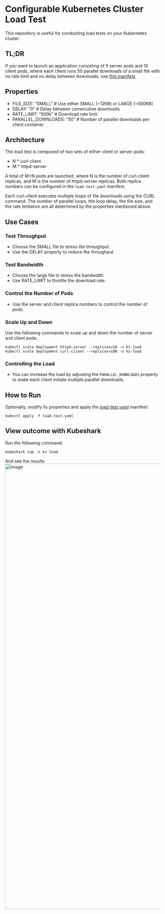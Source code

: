 # Configurable Kubernetes Cluster Load Test

This repository is useful for conducting load tests on your Kubernetes cluster.

## TL;DR

If you want to launch an application consisting of 5 server pods and 10 client pods, where each client runs 50 parallel downloads of a small file with no rate limit and no delay between downloads, use [this manifest](load-test.yaml).

## Properties

- FILE_SIZE: "SMALL"          # Use either SMALL (~12KB) or LARGE (~500KB)
- DELAY: "0"                  # Delay between consecutive downloads
- RATE_LIMIT: "500k"          # Download rate limit
- PARALLEL_DOWNLOADS: "50"    # Number of parallel downloads per client container

## Architecture

The load test is composed of two sets of either client or server pods:

- N * curl-client
- M * httpd-server

A total of M+N pods are launched, where N is the number of curl-client replicas, and M is the number of httpd-server replicas. Both replica numbers can be configured in the `load-test.yaml` manifest.

Each curl-client executes multiple loops of file downloads using the CURL command. The number of parallel loops, the loop delay, the file size, and the rate limitation are all determined by the properties mentioned above.

## Use Cases

### Test Throughput

- Choose the SMALL file to stress the throughput.
- Use the DELAY property to reduce the throughput.

### Test Bandwidth

- Choose the large file to stress the bandwidth.
- Use RATE_LIMIT to throttle the download rate.

### Control the Number of Pods

- Use the server and client replica numbers to control the number of pods.

### Scale Up and Down

Use the following commands to scale up and down the number of server and client pods:

```shell
kubectl scale deployment httpd-server --replicas=10 -n ks-load
kubectl scale deployment curl-client --replicas=100 -n ks-load
```

### Controlling the Load

- You can increase the load by adjusting the `PARALLEL_DOWNLOADS` property to make each client initiate multiple parallel downloads.

## How to Run

Optionally, modify its properties and apply the [load-test.yaml](load-test.yaml) manifest:

```shell
kubectl apply -f load-test.yaml
```
## View outcome with Kubeshark

Run the following command:
```shell
kubeshark tap -n ks-load
```
And see the results:
<img width="1448" alt="image" src="https://github.com/kubeshark/k8s-cluster-load-test/assets/service-map.png">


